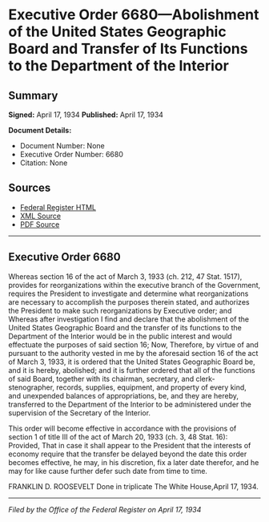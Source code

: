 # Executive Order 6680—Abolishment of the United States Geographic Board and Transfer of Its Functions to the Department of the Interior

## Summary

**Signed:** April 17, 1934
**Published:** April 17, 1934

**Document Details:**
- Document Number: None
- Executive Order Number: 6680
- Citation: None

## Sources
- [Federal Register HTML](https://www.presidency.ucsb.edu/documents/executive-order-6680-abolishment-the-united-states-geographic-board-and-transfer-its)
- [XML Source](None)
- [PDF Source](None)

---

## Executive Order 6680

Whereas section 16 of the act of March 3, 1933 (ch. 212, 47 Stat. 1517), provides for reorganizations within the executive branch of the Government, requires the President to investigate and determine what reorganizations are necessary to accomplish the purposes therein stated, and authorizes the President to make such reorganizations by Executive order; and
Whereas after investigation I find and declare that the abolishment of the United States Geographic Board and the transfer of its functions to the Department of the Interior would be in the public interest and would effectuate the purposes of said section 16;
Now, Therefore, by virtue of and pursuant to the authority vested in me by the aforesaid section 16 of the act of March 3, 1933, it is ordered that the United States Geographic Board be, and it is hereby, abolished; and it is further ordered that all of the functions of said Board, together with its chairman, secretary, and clerk-stenographer, records, supplies, equipment, and property of every kind, and unexpended balances of appropriations, be, and they are hereby, transferred to the Department of the Interior to be administered under the supervision of the Secretary of the Interior.

This order will become effective in accordance with the provisions of section 1 of title III of the act of March 20, 1933 (ch. 3, 48 Stat. 16): Provided, That in case it shall appear to the President that the interests of economy require that the transfer be delayed beyond the date this order becomes effective, he may, in his discretion, fix a later date therefor, and he may for like cause further defer such date from time to time.

FRANKLIN D. ROOSEVELT
Done in triplicate
The White House,April 17, 1934.

---

*Filed by the Office of the Federal Register on April 17, 1934*
